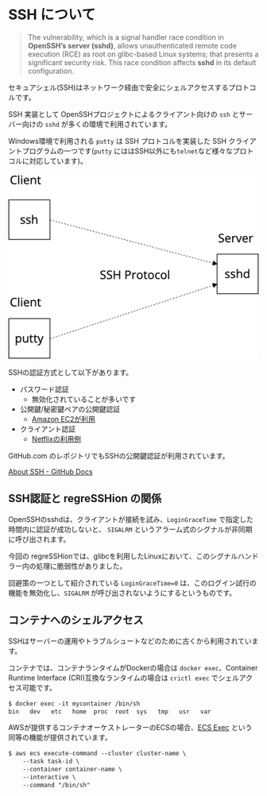 # SSH について

> The vulnerability, which is a signal handler race condition in **OpenSSH’s server (sshd)**, allows unauthenticated remote code execution (RCE) as root on glibc-based Linux systems; that presents a significant security risk. This race condition affects **sshd** in its default configuration.

セキュアシェル(SSH)はネットワーク経由で安全にシェルアクセスするプロトコルです。

SSH 実装として OpenSSHプロジェクトによるクライアント向けの `ssh` とサーバー向けの `sshd` が多くの環境で利用されています。

Windows環境で利用される `putty` は SSH プロトコルを実装した SSH クライアントプログラムの一つです(`putty` にははSSH以外にも`telnet`など様々なプロトコルに対応しています)。

![](ssh.png)

SSHの認証方式として以下があります。

- パスワード認証
    - 無効化されていることが多いです
- 公開鍵/秘密鍵ペアの公開鍵認証
    - [Amazon EC2が利用](https://docs.aws.amazon.com/AWSEC2/latest/UserGuide/connect-linux-inst-ssh.html)
- クライアント認証
    - [Netflixの利用例](https://zenn.dev/quiver/articles/32ec71c3eedb2b)

GitHub.com のレポジトリでもSSHの公開鍵認証が利用されています。

[About SSH - GitHub Docs](https://docs.github.com/en/authentication/connecting-to-github-with-ssh/about-ssh)

## SSH認証と regreSSHion の関係

OpenSSHのsshdは、クライアントが接続を試み、`LoginGraceTime` で指定した時間内に認証が成功しないと、 `SIGALRM` というアラーム式のシグナルが非同期に呼び出されます。

今回の regreSSHionでは、glibcを利用したLinuxにおいて、このシグナルハンドラー内の処理に脆弱性がありました。

回避策の一つとして紹介されている `LoginGraceTime=0` は、このログイン試行の機能を無効化し、`SIGALRM` が呼び出されないようにするというものです。

## コンテナへのシェルアクセス

SSHはサーバーの運用やトラブルシュートなどのために古くから利用されています。

コンテナでは、コンテナランタイムがDockerの場合は `docker exec`、Container Runtime Interface (CRI)互換なランタイムの場合は `crictl exec` でシェルアクセス可能です。

```
$ docker exec -it mycontainer /bin/sh
bin   dev   etc   home  proc  root  sys   tmp   usr   var
```

AWSが提供するコンテナオーケストレーターのECSの場合、[ECS Exec](https://docs.aws.amazon.com/AmazonECS/latest/developerguide/ecs-exec.html) という同等の機能が提供されています。

```
$ aws ecs execute-command --cluster cluster-name \
    --task task-id \
    --container container-name \
    --interactive \
    --command "/bin/sh"
```